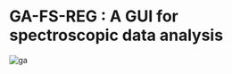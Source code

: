 # GA-FS-REG : A GUI for spectroscopic data analysis
![ga](https://user-images.githubusercontent.com/67425872/218809125-b46f7e2b-dc26-4f6e-8356-03b57bbeb286.png)

